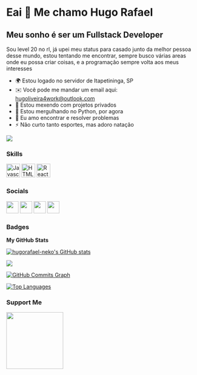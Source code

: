 Eai 👋 Me chamo Hugo Rafael
==========================

Meu sonho é ser um Fullstack Developer
-----------------------------

Sou level 20 no rl, já upei meu status para casado junto da melhor pessoa desse mundo, estou tentando me encontrar, sempre busco várias areas onde eu possa criar coisas, e a programação sempre volta aos meus interesses

* 🌍  Estou logado no servidor de Itapetininga, SP
* ✉️  Você pode me mandar um email aqui: [hugoliveira4work@outlook.com](mailto:hugoliveira4work@outlook.com)
* 🚀  Estou mexendo com projetos privados
* 🧠  Estou mergulhando no Python, por agora
* 🤝  Eu amo encontrar e resolver problemas
* ⚡  Não curto tanto esportes, mas adoro natação

<a href="https://www.github.com/hugorafael-neko" target="_blank" rel="noreferrer"><img
src="https://img.shields.io/github/followers/hugorafael-neko?logo=github&style=for-the-badge&color=3382ed&labelColor=171717" /></a>

### Skills

<p align="left">
<a href="https://developer.mozilla.org/en-US/docs/Web/JavaScript" target="_blank" rel="noreferrer"><img src="https://raw.githubusercontent.com/danielcranney/readme-generator/main/public/icons/skills/javascript-colored.svg" width="36" height="36" alt="Javascript" /></a>
<a href="https://developer.mozilla.org/en-US/docs/Glossary/HTML5" target="_blank" rel="noreferrer"><img src="https://raw.githubusercontent.com/danielcranney/readme-generator/main/public/icons/skills/html5-colored.svg" width="36" height="36" alt="HTML5" /></a>
<a href="https://reactjs.org/" target="_blank" rel="noreferrer"><img src="https://raw.githubusercontent.com/danielcranney/readme-generator/main/public/icons/skills/react-colored.svg" width="36" height="36" alt="React" /></a>
</p>

### Socials

<p align="left"> <a href="https://discord.com/users/" target="_blank" rel="noreferrer"><img src="https://raw.githubusercontent.com/danielcranney/readme-generator/main/public/icons/socials/discord.svg" width="32" height="32" /></a> <a href="https://www.linkedin.com/in/hugo-rafael-159a62199/" target="_blank" rel="noreferrer"><img src="https://raw.githubusercontent.com/danielcranney/readme-generator/main/public/icons/socials/linkedin.svg" width="32" height="32" /></a> <a href="https://www.stackoverflow.com/" target="_blank" rel="noreferrer"><img src="https://raw.githubusercontent.com/danielcranney/readme-generator/main/public/icons/socials/stackoverflow.svg" width="32" height="32" /></a> <a href="https://www.youtube.com/@nekocold" target="_blank" rel="noreferrer"><img src="https://raw.githubusercontent.com/danielcranney/readme-generator/main/public/icons/socials/youtube.svg" width="32" height="32" /></a></p>

### Badges

<b>My GitHub Stats</b>

<a href="http://www.github.com/hugorafael-neko"><img src="https://github-readme-stats-peguimasid.vercel.app/api?username=hugorafael-neko&show_icons=true&hide=&count_private=true&title_color=3382ed&text_color=ffffff&icon_color=3382ed&bg_color=171717&hide_border=true&show_icons=true" alt="hugorafael-neko's GitHub stats" /></a>

<a href="http://www.github.com/hugorafael-neko"><img src="https://github-readme-streak-stats.herokuapp.com/?user=hugorafael-neko&stroke=ffffff&background=171717&ring=3382ed&fire=3382ed&currStreakNum=ffffff&currStreakLabel=3382ed&sideNums=ffffff&sideLabels=ffffff&dates=ffffff&hide_border=true" /></a>

<a href="http://www.github.com/hugorafael-neko"><img src="https://github-readme-activity-graph.cyclic.app/graph?username=hugorafael-neko&bg_color=171717&color=ffffff&line=3382ed&point=ffffff&area_color=171717&area=true&hide_border=true&custom_title=GitHub%20Commits%20Graph" alt="GitHub Commits Graph" /></a>

<a href="https://github.com/hugorafael-neko" align="left"><img src="https://github-readme-stats-hugorafael-neko.vercel.app/api/top-langs/?username=hugorafael-neko&layout=compact&title_color=3382ed&text_color=ffffff&icon_color=3382ed&bg_color=171717&hide_border=true&locale=en&custom_title=Top%20%Languages" alt="Top Languages" /></a>

### Support Me

<a href="https://www.buymeacoffee.com/hugorafael"><img src="https://cdn.buymeacoffee.com/buttons/v2/default-yellow.png" width="150" /></a>
